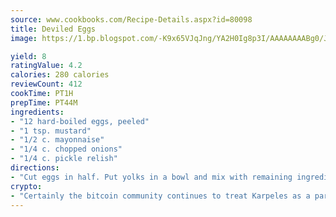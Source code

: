 ```yaml
---
source: www.cookbooks.com/Recipe-Details.aspx?id=80098
title: Deviled Eggs
image: https://1.bp.blogspot.com/-K9x65VJqJng/YA2H0Ig8p3I/AAAAAAAABg0/JRKr7ZzesxofwlGw6YudXad_aQn9BD52QCLcBGAsYHQ/s299/2.png

yield: 8
ratingValue: 4.2
calories: 280 calories
reviewCount: 412
cookTime: PT1H
prepTime: PT44M
ingredients:
- "12 hard-boiled eggs, peeled"
- "1 tsp. mustard"
- "1/2 c. mayonnaise"
- "1/4 c. chopped onions"
- "1/4 c. pickle relish"
directions:
- "Cut eggs in half. Put yolks in a bowl and mix with remaining ingredients. Fill the whites of the eggs."
crypto:
- "Certainly the bitcoin community continues to treat Karpeles as a pariah."
---
```

